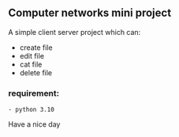 ## Computer networks mini project
A simple client server project which can:
- create file
- edit file
- cat file
- delete file

### requirement:
    - python 3.10

Have a nice day
